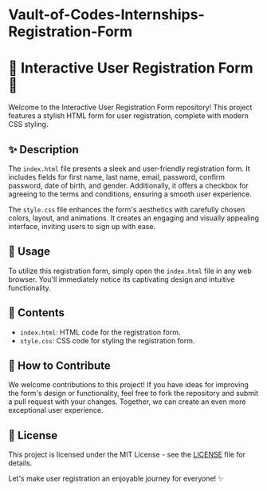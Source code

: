 # Vault-of-Codes-Internships-Registration-Form


# 🌟 Interactive User Registration Form 🌟

Welcome to the Interactive User Registration Form repository! This project features a stylish HTML form for user registration, complete with modern CSS styling.

## ✨ Description

The `index.html` file presents a sleek and user-friendly registration form. It includes fields for first name, last name, email, password, confirm password, date of birth, and gender. Additionally, it offers a checkbox for agreeing to the terms and conditions, ensuring a smooth user experience.

The `style.css` file enhances the form's aesthetics with carefully chosen colors, layout, and animations. It creates an engaging and visually appealing interface, inviting users to sign up with ease.

## 🚀 Usage

To utilize this registration form, simply open the `index.html` file in any web browser. You'll immediately notice its captivating design and intuitive functionality.

## 🎨 Contents

- `index.html`: HTML code for the registration form.
- `style.css`: CSS code for styling the registration form.

## 🤝 How to Contribute

We welcome contributions to this project! If you have ideas for improving the form's design or functionality, feel free to fork the repository and submit a pull request with your changes. Together, we can create an even more exceptional user experience.

## 📝 License

This project is licensed under the MIT License - see the [LICENSE](LICENSE) file for details.

Let's make user registration an enjoyable journey for everyone! ✨

